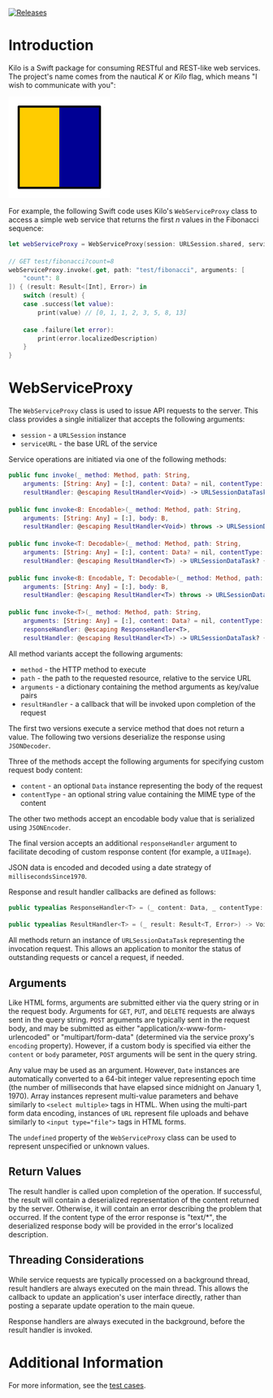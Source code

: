 [![Releases](https://img.shields.io/github/release/gk-brown/Kilo.svg)](https://github.com/gk-brown/Kilo/releases)

# Introduction
Kilo is a Swift package for consuming RESTful and REST-like web services. The project's name comes from the nautical _K_ or _Kilo_ flag, which means "I wish to communicate with you":

![](kilo.png)

For example, the following Swift code uses Kilo's `WebServiceProxy` class to access a simple web service that returns the first _n_ values in the Fibonacci sequence:

```swift
let webServiceProxy = WebServiceProxy(session: URLSession.shared, serviceURL: serviceURL)

// GET test/fibonacci?count=8
webServiceProxy.invoke(.get, path: "test/fibonacci", arguments: [
    "count": 8
]) { (result: Result<[Int], Error>) in
    switch (result) {
    case .success(let value):
        print(value) // [0, 1, 1, 2, 3, 5, 8, 13]

    case .failure(let error):
        print(error.localizedDescription)
    }
}
```

# WebServiceProxy
The `WebServiceProxy` class is used to issue API requests to the server. This class provides a single initializer that accepts the following arguments:

* `session` - a `URLSession` instance
* `serviceURL` - the base URL of the service

Service operations are initiated via one of the following methods:

```swift
public func invoke(_ method: Method, path: String,
    arguments: [String: Any] = [:], content: Data? = nil, contentType: String? = nil,
    resultHandler: @escaping ResultHandler<Void>) -> URLSessionDataTask? { ... }

public func invoke<B: Encodable>(_ method: Method, path: String,
    arguments: [String: Any] = [:], body: B,
    resultHandler: @escaping ResultHandler<Void>) throws -> URLSessionDataTask? { ... }

public func invoke<T: Decodable>(_ method: Method, path: String,
    arguments: [String: Any] = [:], content: Data? = nil, contentType: String? = nil,
    resultHandler: @escaping ResultHandler<T>) -> URLSessionDataTask? { ... }

public func invoke<B: Encodable, T: Decodable>(_ method: Method, path: String,
    arguments: [String: Any] = [:], body: B,
    resultHandler: @escaping ResultHandler<T>) throws -> URLSessionDataTask? { ... }

public func invoke<T>(_ method: Method, path: String,
    arguments: [String: Any] = [:], content: Data? = nil, contentType: String? = nil,
    responseHandler: @escaping ResponseHandler<T>,
    resultHandler: @escaping ResultHandler<T>) -> URLSessionDataTask? { ... }
```

All method variants accept the following arguments:

* `method` - the HTTP method to execute
* `path` - the path to the requested resource, relative to the service URL
* `arguments` - a dictionary containing the method arguments as key/value pairs
* `resultHandler` - a callback that will be invoked upon completion of the request

The first two versions execute a service method that does not return a value. The following two versions deserialize the response using `JSONDecoder`.

Three of the methods accept the following arguments for specifying custom request body content:

* `content` - an optional `Data` instance representing the body of the request
* `contentType` - an optional string value containing the MIME type of the content

The other two methods accept an encodable body value that is serialized using `JSONEncoder`.

The final version accepts an additional `responseHandler` argument to facilitate decoding of custom response content (for example, a `UIImage`).

JSON data is encoded and decoded using a date strategy of `millisecondsSince1970`.

Response and result handler callbacks are defined as follows:

```swift
public typealias ResponseHandler<T> = (_ content: Data, _ contentType: String?, _ headers: [String: String]) throws -> T

public typealias ResultHandler<T> = (_ result: Result<T, Error>) -> Void
```

All methods return an instance of `URLSessionDataTask` representing the invocation request. This allows an application to monitor the status of outstanding requests or cancel a request, if needed.

## Arguments
Like HTML forms, arguments are submitted either via the query string or in the request body. Arguments for `GET`, `PUT`, and `DELETE` requests are always sent in the query string. `POST` arguments are typically sent in the request body, and may be submitted as either "application/x-www-form-urlencoded" or "multipart/form-data" (determined via the service proxy's `encoding` property). However, if a custom body is specified via either the `content` or `body` parameter, `POST` arguments will be sent in the query string.

Any value may be used as an argument. However, `Date` instances are automatically converted to a 64-bit integer value representing epoch time (the number of milliseconds that have elapsed since midnight on January 1, 1970). Array instances represent multi-value parameters and behave similarly to `<select multiple>` tags in HTML. When using the multi-part form data encoding, instances of `URL` represent file uploads and behave similarly to `<input type="file">` tags in HTML forms.

The `undefined` property of the `WebServiceProxy` class can be used to represent unspecified or unknown values.

## Return Values
The result handler is called upon completion of the operation. If successful, the result will contain a deserialized representation of the content returned by the server. Otherwise, it will contain an error describing the problem that occurred. If the content type of the error response is "text/*", the deserialized response body will be provided in the error's localized description.

## Threading Considerations
While service requests are typically processed on a background thread, result handlers are always executed on the main thread. This allows the callback to update an application's user interface directly, rather than posting a separate update operation to the main queue. 

Response handlers are always executed in the background, before the result handler is invoked.

# Additional Information
For more information, see the [test cases](https://github.com/gk-brown/Kilo/blob/master/Tests/KiloTests/KiloTests.swift).
